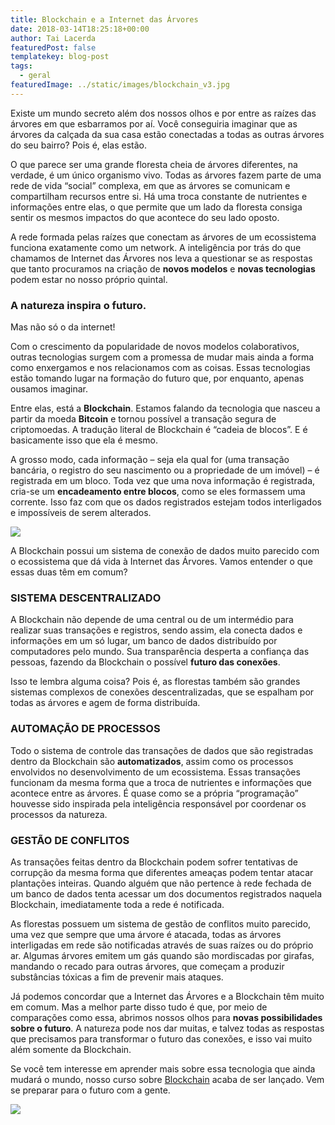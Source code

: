 ```yaml
---
title: Blockchain e a Internet das Árvores
date: 2018-03-14T18:25:18+00:00
author: Tai Lacerda
featuredPost: false
templatekey: blog-post
tags:
  - geral
featuredImage: ../static/images/blockchain_v3.jpg
---
```

Existe um mundo secreto além dos nossos olhos e por entre as raízes das árvores em que esbarramos por aí. Você conseguiria imaginar que as árvores da calçada da sua casa estão conectadas a todas as outras árvores do seu bairro? Pois é, elas estão.

O que parece ser uma grande floresta cheia de árvores diferentes, na verdade, é um único organismo vivo. Todas as árvores fazem parte de uma rede de vida “social” complexa, em que as árvores se comunicam e compartilham recursos entre si. Há uma troca constante de nutrientes e informações entre elas, o que permite que um lado da floresta consiga sentir os mesmos impactos do que acontece do seu lado oposto.

A rede formada pelas raízes que conectam as árvores de um ecossistema funciona exatamente como um network. A inteligência por trás do que chamamos de Internet das Árvores nos leva a questionar se as respostas que tanto procuramos na criação de **novos modelos** e **novas tecnologias** podem estar no nosso próprio quintal.

### **A natureza inspira o futuro.**

Mas não só o da internet!

Com o crescimento da popularidade de novos modelos colaborativos, outras tecnologias surgem com a promessa de mudar mais ainda a forma como enxergamos e nos relacionamos com as coisas. Essas tecnologias estão tomando lugar na formação do futuro que, por enquanto, apenas ousamos imaginar.

Entre elas, está a **Blockchain**. Estamos falando da tecnologia que nasceu a partir da moeda **Bitcoin** e tornou possível a transação segura de criptomoedas. A tradução literal de Blockchain é “cadeia de blocos”. E é basicamente isso que ela é mesmo.

A grosso modo, cada informação – seja ela qual for (uma transação bancária, o registro do seu nascimento ou a propriedade de um imóvel) – é registrada em um bloco. Toda vez que uma nova informação é registrada, cria-se um **encadeamento entre blocos**, como se eles formassem uma corrente. Isso faz com que os dados registrados estejam todos interligados e impossíveis de serem alterados.

![](/images/2086-network-1280x800-abstract-wallpaper-1024x640.jpeg)

A Blockchain possui um sistema de conexão de dados muito parecido com o ecossistema que dá vida à Internet das Árvores. Vamos entender o que essas duas têm em comum?

### SISTEMA DESCENTRALIZADO

A Blockchain não depende de uma central ou de um intermédio para realizar suas transações e registros, sendo assim, ela conecta dados e informações em um só lugar, um banco de dados distribuído por computadores pelo mundo. Sua transparência desperta a confiança das pessoas, fazendo da Blockchain o possível **futuro das conexões**.

Isso te lembra alguma coisa? Pois é, as florestas também são grandes sistemas complexos de conexões descentralizadas, que se espalham por todas as árvores e agem de forma distribuída.

### AUTOMAÇÃO DE PROCESSOS

Todo o sistema de controle das transações de dados que são registradas dentro da Blockchain são **automatizados**, assim como os processos envolvidos no desenvolvimento de um ecossistema. Essas transações funcionam da mesma forma que a troca de nutrientes e informações que acontece entre as árvores. É quase como se a própria “programação” houvesse sido inspirada pela inteligência responsável por coordenar os processos da natureza.

### GESTÃO DE CONFLITOS

As transações feitas dentro da Blockchain podem sofrer tentativas de corrupção da mesma forma que diferentes ameaças podem tentar atacar plantações inteiras. Quando alguém que não pertence à rede fechada de um banco de dados tenta acessar um dos documentos registrados naquela Blockchain, imediatamente toda a rede é notificada.

As florestas possuem um sistema de gestão de conflitos muito parecido, uma vez que sempre que uma árvore é atacada, todas as árvores interligadas em rede são notificadas através de suas raízes ou do próprio ar. Algumas árvores emitem um gás quando são mordiscadas por girafas, mandando o recado para outras árvores, que começam a produzir substâncias tóxicas a fim de prevenir mais ataques.

Já podemos concordar que a Internet das Árvores e a Blockchain têm muito em comum. Mas a melhor parte disso tudo é que, por meio de comparações como essa, abrimos nossos olhos para **novas possibilidades** **sobre o futuro**. A natureza pode nos dar muitas, e talvez todas as respostas que precisamos para transformar o futuro das conexões, e isso vai muito além somente da Blockchain.

Se você tem interesse em aprender mais sobre essa tecnologia que ainda mudará o mundo, nosso curso sobre [Blockchain](https://descola.org/curso/fundamentos-da-blockchain) acaba de ser lançado. Vem se preparar para o futuro com a gente.

<a href="https://descola.org/fundamentos-da-blockchain">

![](/images/aleixo1-1024x576.png)

<a/>